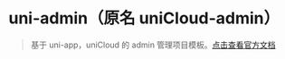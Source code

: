 # uni-admin（原名 uniCloud-admin）

> 基于 uni-app，uniCloud 的 admin 管理项目模板。[点击查看官方文档](https://uniapp.dcloud.io/uniCloud/admin)
